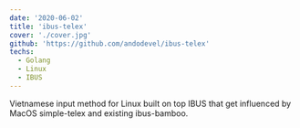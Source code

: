 ```yaml
---
date: '2020-06-02'
title: 'ibus-telex'
cover: './cover.jpg'
github: 'https://github.com/andodevel/ibus-telex'
techs:
  - Golang
  - Linux
  - IBUS
---
```


Vietnamese input method for Linux built on top IBUS that get influenced by MacOS simple-telex and existing ibus-bamboo.
